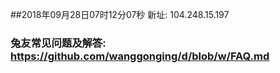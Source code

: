 ##2018年09月28日07时12分07秒 新址: 104.248.15.197
### 兔友常见问题及解答: https://github.com/wanggonging/d/blob/w/FAQ.md
